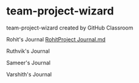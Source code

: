 # team-project-wizard
team-project-wizard created by GitHub Classroom


Rohit's Journal
[RohitProject Journal.md](https://github.com/gopinathsjsu/team-project-wizard/files/13575328/RohitProject.Journal.md)




Ruthvik's Journal


Sameer's Journal


Varshith's Journal

